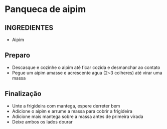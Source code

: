 # Panqueca de aipim

## INGREDIENTES
- Aipim

## Preparo
- Descasque e cozinhe o aipim até ficar cozida e desmanchar ao contato
- Pegue um aipim amasse e acrescente agua (2~3 colheres) até virar uma massa

## Finalização
- Unte a frigideira com mantega, espere derreter bem
- Adicione o aipim e arrume a massa para cobrir a frigideira
- Adicione mais mantega sobre a massa antes de primeira virada
- Deixe ambos os lados dourar
